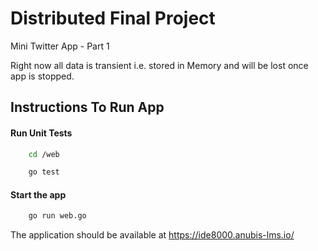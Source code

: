 # Distributed Final Project 

Mini Twitter App - Part 1

Right now all data is transient i.e. stored in Memory and will be lost once app is stopped.

## Instructions To Run App

#### Run Unit Tests
```bash
    cd /web

    go test
```
#### Start the app
```bash
    go run web.go
```

The application should be available at https://ide8000.anubis-lms.io/



